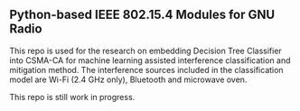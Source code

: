 ## Python-based IEEE 802.15.4 Modules for GNU Radio

This repo is used for the research on embedding Decision Tree Classifier into CSMA-CA for machine learning assisted interference classification and mitigation method. The interference sources included in the classification model are Wi-Fi (2.4 GHz only), Bluetooth and microwave oven.

This repo is still work in progress.
